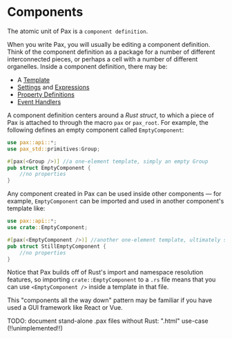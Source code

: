 # Components

The atomic unit of Pax is a `component definition`.  

When you write Pax, you will usually be editing a component definition.  Think of the component definition as a package for a number of different interconnected pieces, or perhaps a cell with a number of different organelles.  Inside a component definition, there may be:

 - A [Template](./start-key-concepts-templates.md)
 - [Settings](./start-key-concepts-properties-settings.md) and [Expressions](./start-key-concepts-expressions.md)
 - [Property Definitions](./start-key-concepts-properties-settings.md)
 - [Event Handlers](./start-key-concepts-event-handlers.md)

A component definition centers around a _Rust struct_, to which a piece of Pax is attached to through the macro `pax` or `pax_root`.  For example, the following defines an empty component called `EmptyComponent`:

```rust
use pax::api::*;
use pax_std::primitives:Group;

#[pax(<Group />)] //a one-element template, simply an empty Group
pub struct EmptyComponent {
    //no properties
}
```

Any component created in Pax can be used inside other components — for example, `EmptyComponent` can be imported and used in another component's template like:

```rust
use pax::api::*;
use crate::EmptyComponent;

#[pax(<EmptyComponent />)] //another one-element template, ultimately still not rendering anything
pub struct StillEmptyComponent {
    //no properties
}
```

Notice that Pax builds off of Rust's import and namespace resolution features, so importing `crate::EmptyComponent` to a `.rs` file means that you can use `<EmptyComponent />` inside a template in that file.

This "components all the way down" pattern may be familiar if you have used a GUI framework like React or Vue.

TODO: document stand-alone .pax files without Rust: ".html" use-case (!!unimplemented!!)

